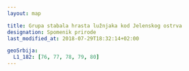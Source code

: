 ```yaml
---
layout: map

title: Grupa stabala hrasta lužnjaka kod Jelenskog ostrva
designation: Spomenik prirode
last_modified_at: 2018-07-29T18:32:14+02:00

geoSrbija:
  L1_182: [76, 77, 78, 79, 80]
---
```

